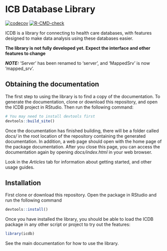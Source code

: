 
<!-- README.md is generated from README.Rmd. Please edit that file -->

# ICB Database Library

<!-- badges: start -->

[![codecov](https://codecov.io/gh/jrs0/icdb/branch/main/graph/badge.svg?token=VXGD77WTZI)](https://codecov.io/gh/jrs0/icdb)
[![R-CMD-check](https://github.com/jrs0/icdb/actions/workflows/R-CMD-check.yaml/badge.svg)](https://github.com/jrs0/icdb/actions/workflows/R-CMD-check.yaml)
<!-- badges: end -->

ICDB is a library for connecting to health care databases, with features
designed to make data analysis using these databases easier.

**The library is not fully developed yet. Expect the interface and other
features to change**

***NOTE:*** ‘Server’ has been renamed to ‘server’, and ‘MappedSrv’ is
now ‘mapped\_srv’.

## Obtaining the documentation

The first step to using the library is to find a copy of the
documentation. To generate the documentation, clone or download this
repository, and open the ICDB project in RStudio. Then run the following
command:

``` r
# You may need to install devtools first 
devtools::build_site()
```

Once the documentation has finished building, there will be a folder
called *docs/* in the root location of the repository containing the
generated documentation. In addition, a web page should open with the
home page of the package documentation. After you close this page, you
can access the documentation again by opening *docs/index.html* in your
web browser.

Look in the *Articles* tab for information about getting started, and
other usage guides.

## Installation

First clone or download this repository. Open the package in RStudio and
run the following command

``` r
devtools::install()
```

Once you have installed the library, you should be able to load the ICDB
package in any other script or project to try out the features:

``` r
library(icdb)
```

See the main documentation for how to use the library.
